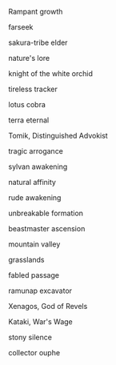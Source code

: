 Rampant growth

farseek

sakura-tribe elder

nature's lore

knight of the white orchid

tireless tracker

lotus cobra

terra eternal

Tomik, Distinguished Advokist

tragic arrogance

sylvan awakening

natural affinity

rude awakening

unbreakable formation

beastmaster ascension

mountain valley

grasslands

fabled passage

ramunap excavator

Xenagos, God of Revels

Kataki, War's Wage

stony silence

collector ouphe